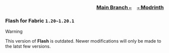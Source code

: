 ### <p align=right>[Main Branch `←`](https://github.com/KrLite/Flash)&emsp;[`→` Modrinth](https://modrinth.com/mod/flash)</p>

### Flash for Fabric `1.20~1.20.1`

> [!WARNING]
> This version of **Flash** is outdated. Newer modifications will only be made to the latst few versions.
